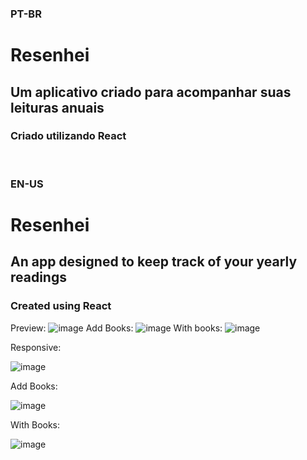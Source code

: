
<h3>PT-BR</h3>
<h1>Resenhei</h1>
<h2>Um aplicativo criado para acompanhar suas leituras anuais</h2>
<h3>Criado utilizando React</h3>
<br>

<h3>EN-US</h3>
<h1>Resenhei</h1>
<h2>An app designed to keep track of your yearly readings</h2>
<h3>Created using React</h3>

Preview:
![image](https://user-images.githubusercontent.com/82097583/220138511-b3009701-85be-4c02-9439-48dc76cdd794.png)
Add Books:
![image](https://user-images.githubusercontent.com/82097583/220138583-5f2db233-4a70-4675-a1d2-91775d076560.png)
With books:
![image](https://user-images.githubusercontent.com/82097583/220138888-39d77106-191b-44e8-a3a0-5db308e3bab2.png)

Responsive:

![image](https://user-images.githubusercontent.com/82097583/220139453-e65ff54b-87f5-4fff-aa56-f35e1d23d612.png)


Add Books:

![image](https://user-images.githubusercontent.com/82097583/220139491-4ea79401-42db-4dfe-93b4-2ab394b08ee1.png)

With Books:

![image](https://user-images.githubusercontent.com/82097583/220139671-26e5bc3e-d168-4bf4-b421-4e76cc21c050.png)


